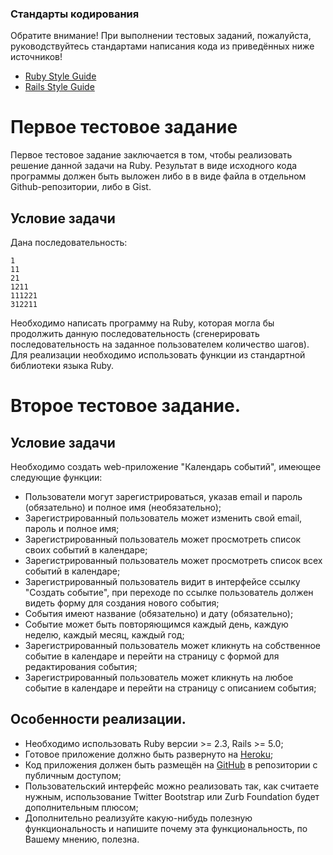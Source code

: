 ### Стандарты кодирования
Обратите внимание! При выполнении тестовых заданий, пожалуйста, руководствуйтесь стандартами написания кода из приведённых ниже источников!

* [Ruby Style Guide](https://github.com/bbatsov/ruby-style-guide)
* [Rails Style Guide](https://github.com/bbatsov/rails-style-guide)

# Первое тестовое задание

Первое тестовое задание заключается в том, чтобы реализовать решение
данной задачи на Ruby. Результат в виде исходного кода программы должен быть выложен либо в в виде файла в отдельном Github-репозитории, либо в Gist.

## Условие задачи

Дана последовательность:

```
1
11
21
1211
111221
312211
```
Необходимо написать программу на Ruby, которая могла бы продолжить данную последовательность (сгенерировать последовательность на заданное пользователем количество шагов). Для реализации необходимо использовать функции из стандартной библиотеки языка Ruby.

# Второе тестовое задание.

## Условие задачи

Необходимо создать web-приложение "Календарь событий", имеющее следующие функции:

* Пользователи могут зарегистрироваться, указав email и пароль (обязательно) и полное имя (необязательно);
* Зарегистрированный пользователь может изменить свой email, пароль и полное имя;
* Зарегистрированный пользователь может просмотреть список своих событий в календаре;
* Зарегистрированный пользователь может просмотреть список всех событий в календаре;
* Зарегистрированный пользователь видит в интерфейсе ссылку "Создать событие", при переходе по ссылке пользователь должен видеть форму для создания нового события;
* События имеют название (обязательно) и дату (обязательно);
* Событие может быть повторяющимся каждый день, каждую неделю, каждый месяц, каждый год;
* Зарегистрированный пользователь может кликнуть на собственное событие в календаре и перейти на страницу с формой для редактирования события;
* Зарегистрированный пользователь может кликнуть на любое событие в календаре и перейти на страницу с описанием события;

## Особенности реализации.

* Необходимо использовать Ruby версии >= 2.3, Rails >= 5.0;
* Готовое приложение должно быть развернуто на [Heroku](https://heroku.com);
* Код приложения должен быть размещён на [GitHub](http://github.com) в репозитории с публичным доступом;
* Пользовательский интерфейс можно реализовать так, как считаете нужным, использование Twitter Bootstrap или Zurb Foundation будет дополнительным плюсом;
* Дополнительно реализуйте какую-нибудь полезную функциональность и напишите почему эта функциональность, по Вашему мнению, полезна.
